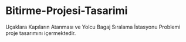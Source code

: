 # Bitirme-Projesi-Tasarimi
Uçaklara Kapıların Atanması ve Yolcu Bagaj Sıralama İstasyonu Problemi proje tasarımını içermektedir.
